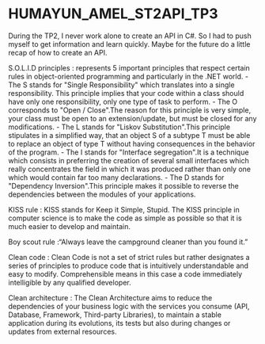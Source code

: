 # HUMAYUN_AMEL_ST2API_TP3

During the TP2, I never work alone to create an API in C#. So I had to push myself to get information and learn quickly. Maybe for the future do a little recap of how to create an API.

S.O.L.I.D principles : represents 5 important principles that respect certain rules in object-oriented programming and particularly in the .NET world. 
	- The S stands for "Single Responsibility" which translates into a single responsibility. This principle implies that your code within a class should have only one responsibility, only one type of task to perform.
	- The O corresponds to "Open / Close".The reason for this principle is very simple, your class must be open to an extension/update, but must be closed for any modifications.
	- The L stands for "Liskov Substitution".This principle stipulates in a simplified way, that an object S of a subtype T must be able to replace an object of type T without having consequences in the behavior of the program.
	- The I stands for "Interface segregation".It is a technique which consists in preferring the creation of several small interfaces which really concentrates the field in which it was produced rather than only one which would contain far too many declarations.
	- The D stands for "Dependency Inversion".This principle makes it possible to reverse the dependencies between the modules of your applications.

KISS rule : KISS stands for Keep it Simple, Stupid. The KISS principle in computer science is to make the code as simple as possible so that it is much easier to develop and maintain.

Boy scout rule :“Always leave the campground cleaner than you found it.”

Clean code : Clean Code is not a set of strict rules but rather designates a series of principles to produce code that is intuitively understandable and easy to modify. Comprehensible means in this case a code immediately intelligible by any qualified developer.

Clean architecture : The Clean Architecture aims to reduce the dependencies of your business logic with the services you consume (API, Database, Framework, Third-party Libraries), to maintain a stable application during its evolutions, its tests but also during changes or updates from external resources.



